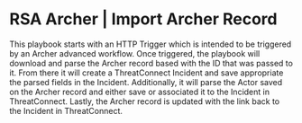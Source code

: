 # RSA Archer | Import Archer Record
This playbook starts with an HTTP Trigger which is intended to be triggered by an Archer advanced workflow.  Once triggered, the playbook will download and parse the Archer record based with the ID that was passed to it.  From there it will create a ThreatConnect Incident and save appropriate the  parsed fields in the Incident.  Additionally, it will parse the Actor saved on the Archer record and either save or associated it to the Incident in ThreatConnect.  Lastly, the Archer record is updated with the link back to the Incident in ThreatConnect. 

